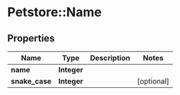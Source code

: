 # Petstore::Name

## Properties
Name | Type | Description | Notes
------------ | ------------- | ------------- | -------------
**name** | **Integer** |  | 
**snake_case** | **Integer** |  | [optional] 


